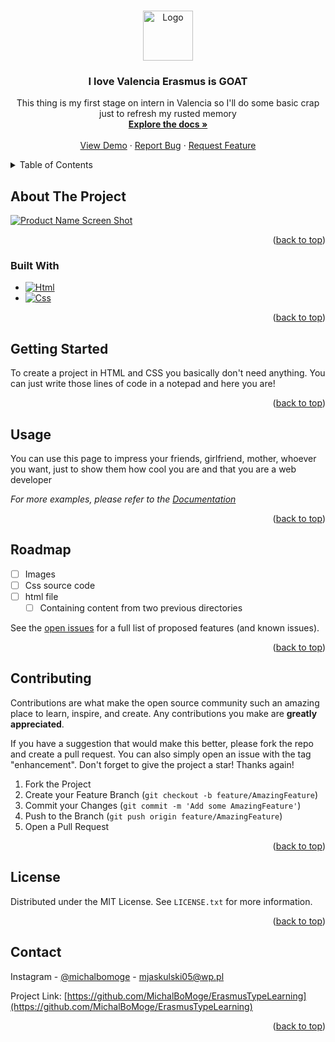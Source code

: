 <a id="readme-top"></a>

<br />
<div align="center">
  <a href="https://github.com/MichalBoMoge/ErasmusTypeLearning">
    <img src="https://banner2.cleanpng.com/20180530/ory/kisspng-document-management-system-enterprise-content-mana-5b0e5bf6815ff2.4797001215276677025299.jpg" alt="Logo" width="80" height="80">
  </a>

<h3 align="center">I love Valencia Erasmus is GOAT</h3>

  <p align="center">
    This thing is my first stage on intern in Valencia so I'll do some basic crap just to refresh my rusted memory
    <br />
    <a href="https://github.com/MichalBoMoge/ErasmusTypeLearning"><strong>Explore the docs »</strong></a>
    <br />
    <br />
    <a href="https://github.com/MichalBoMoge/ErasmusTypeLearning">View Demo</a>
    ·
    <a href="https://github.com/MichalBoMoge/ErasmusTypeLearning/issues/new?labels=bug&template=bug-report---.md">Report Bug</a>
    ·
    <a href="https://github.com/MichalBoMoge/ErasmusTypeLearning/issues/new?labels=enhancement&template=feature-request---.md">Request Feature</a>
  </p>
</div>



<details>
  <summary>Table of Contents</summary>
  <ol>
    <li>
      <a href="#about-the-project">About The Project</a>
      <ul>
        <li><a href="#built-with">Built With</a></li>
      </ul>
    </li>
    <li>
      <a href="#getting-started">Getting Started</a>
    </li>
    <li><a href="#usage">Usage</a></li>
    <li><a href="#roadmap">Roadmap</a></li>
    <li><a href="#contributing">Contributing</a></li>
    <li><a href="#license">License</a></li>
    <li><a href="#contact">Contact</a></li>
  </ol>
</details>



## About The Project

[![Product Name Screen Shot][product-screenshot]](https://avatars.githubusercontent.com/u/96951591?v=4)


<p align="right">(<a href="#readme-top">back to top</a>)</p>



### Built With

* [![Html][Html.img]][Html.url]
* [![Css][Css.img]][Css.url]


<p align="right">(<a href="#readme-top">back to top</a>)</p>



<!-- GETTING STARTED -->
## Getting Started

To create a project in HTML and CSS you basically don't need anything.
You can just write those lines of code in a notepad and here you are!



<p align="right">(<a href="#readme-top">back to top</a>)</p>



<!-- USAGE EXAMPLES -->
## Usage

You can use this page to impress your friends, girlfriend, mother, whoever you want, just to show them how cool you are and that you are a web developer

_For more examples, please refer to the [Documentation](https://pl.wikipedia.org/wiki/HTML)_

<p align="right">(<a href="#readme-top">back to top</a>)</p>



## Roadmap

- [ ] Images
- [ ] Css source code
- [ ] html file
    - [ ] Containing content from two previous directories

See the [open issues](https://github.com/MichalBoMoge/ErasmusTypeLearning/issues) for a full list of proposed features (and known issues).

<p align="right">(<a href="#readme-top">back to top</a>)</p>



## Contributing

Contributions are what make the open source community such an amazing place to learn, inspire, and create. Any contributions you make are **greatly appreciated**.

If you have a suggestion that would make this better, please fork the repo and create a pull request. You can also simply open an issue with the tag "enhancement".
Don't forget to give the project a star! Thanks again!

1. Fork the Project
2. Create your Feature Branch (`git checkout -b feature/AmazingFeature`)
3. Commit your Changes (`git commit -m 'Add some AmazingFeature'`)
4. Push to the Branch (`git push origin feature/AmazingFeature`)
5. Open a Pull Request

<p align="right">(<a href="#readme-top">back to top</a>)</p>



<!-- LICENSE -->
## License

Distributed under the MIT License. See `LICENSE.txt` for more information.

<p align="right">(<a href="#readme-top">back to top</a>)</p>



<!-- CONTACT -->
## Contact

Instagram - [@michalbomoge](https://www.instagram.com/michalbomoge) - mjaskulski05@wp.pl

Project Link: [https://github.com/MichalBoMoge/ErasmusTypeLearning](https://github.com/MichalBoMoge/ErasmusTypeLearning)

<p align="right">(<a href="#readme-top">back to top</a>)</p>




[Html.img]: https://upload.wikimedia.org/wikipedia/commons/thumb/3/38/HTML5_Badge.svg/480px-HTML5_Badge.svg.png
[Html.url]: https://www.w3schools.com/html/
[Css.img]: https://cdn1.iconfinder.com/data/icons/logotypes/32/badge-css-3-512.png
[Css.url]: https://www.w3schools.com/css/

[product-screenshot]: images/screenshot.png
